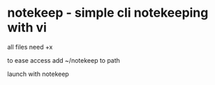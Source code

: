 # notekeep - simple cli notekeeping with vi

  all files need +x

  to ease access add ~/notekeep to path

  launch with notekeep

